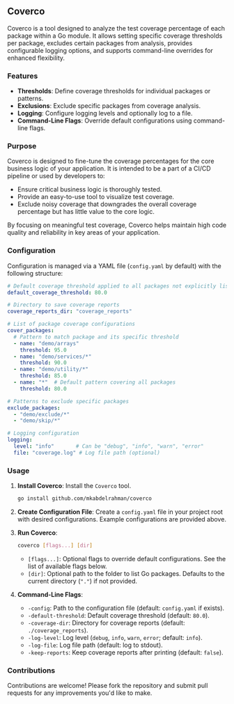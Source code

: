 ## Coverco

Coverco is a tool designed to analyze the test coverage percentage of each package within a Go module. It allows setting specific coverage thresholds per package, excludes certain packages from analysis, provides configurable logging options, and supports command-line overrides for enhanced flexibility.

### Features

- **Thresholds**: Define coverage thresholds for individual packages or patterns.
- **Exclusions**: Exclude specific packages from coverage analysis.
- **Logging**: Configure logging levels and optionally log to a file.
- **Command-Line Flags**: Override default configurations using command-line flags.

### Purpose

Coverco is designed to fine-tune the coverage percentages for the core business logic of your application. It is intended to be a part of a CI/CD pipeline or used by developers to:

- Ensure critical business logic is thoroughly tested.
- Provide an easy-to-use tool to visualize test coverage.
- Exclude noisy coverage that downgrades the overall coverage percentage but has little value to the core logic.

By focusing on meaningful test coverage, Coverco helps maintain high code quality and reliability in key areas of your application.

### Configuration

Configuration is managed via a YAML file (`config.yaml` by default) with the following structure:

```yaml
# Default coverage threshold applied to all packages not explicitly listed
default_coverage_threshold: 80.0

# Directory to save coverage reports
coverage_reports_dir: "coverage_reports"

# List of package coverage configurations
cover_packages:
  # Pattern to match package and its specific threshold
  - name: "demo/arrays"
    threshold: 95.0
  - name: "demo/services/*"
    threshold: 90.0
  - name: "demo/utility/*"
    threshold: 85.0
  - name: "*"  # Default pattern covering all packages
    threshold: 80.0

# Patterns to exclude specific packages
exclude_packages:
  - "demo/exclude/*"
  - "demo/skip/*"

# Logging configuration
logging:
  level: "info"       # Can be "debug", "info", "warn", "error"
  file: "coverage.log" # Log file path (optional)
```

### Usage

1. **Install Coverco**: Install the `Coverco` tool.

   ```sh
   go install github.com/mkabdelrahman/coverco
   ```

2. **Create Configuration File**: Create a `config.yaml` file in your project root with desired configurations. Example configurations are provided above.

3. **Run Coverco**:

   ```sh
   coverco [flags...] [dir]
   ```

   - `[flags...]`: Optional flags to override default configurations. See the list of available flags below.
   - `[dir]`: Optional path to the folder to list Go packages. Defaults to the current directory (`"."`) if not provided.

4. **Command-Line Flags**:
   - `-config`: Path to the configuration file (default: `config.yaml` if exists).
   - `-default-threshold`: Default coverage threshold (default: `80.0`).
   - `-coverage-dir`: Directory for coverage reports (default: `./coverage_reports`).
   - `-log-level`: Log level (`debug`, `info`, `warn`, `error`; default: `info`).
   - `-log-file`: Log file path (default: log to stdout).
   - `-keep-reports`: Keep coverage reports after printing (default: `false`).

### Contributions

Contributions are welcome! Please fork the repository and submit pull requests for any improvements you'd like to make.
